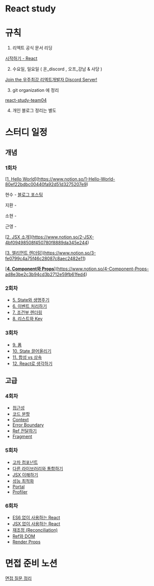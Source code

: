 # React study

# 규칙

1) 리엑트 공식 문서 리딩

[시작하기 - React](https://ko.reactjs.org/docs/getting-started.html)

2) 수요일, 일요일 ( 온_discord , 오프_강남 & 사당 )

[Join the 우주최강 리엑트개발자 Discord Server!](https://discord.gg/dRQU8Kwr)

3) git organization 에 정리

[react-study-team04](https://github.com/react-study-team04)

4) 개인 블로그 정리는 별도

# 스터디 일정

## 개념

### 1회차

[[1. Hello World](https://ko.reactjs.org/docs/hello-world.html)](https://www.notion.so/1-Hello-World-80ef22bdbc00440fa92d51d3275207e9)

현수 - [블로그 포스팅](https://fe-hyunsu.github.io/react-study-01)

지환 - 

소현 - 

근영 -

[[2. JSX 소개](https://ko.reactjs.org/docs/introducing-jsx.html)](https://www.notion.so/2-JSX-4bf09498508f450780f8889da345e244)

[[3. 엘리먼트 렌더링](https://ko.reactjs.org/docs/rendering-elements.html)](https://www.notion.so/3-fe0799c4a75f46c28087c8aec2482e11)

[**[4. Component와 Props](https://www.notion.so/21e245bc0abb4c69bff4b5dec3218758)**](https://www.notion.so/4-Component-Props-ad8e3be2c3b94cd3b2712e59fb61fed4)

### 2회차

- [5. State와 생명주기](https://ko.reactjs.org/docs/state-and-lifecycle.html)
- [6. 이벤트 처리하기](https://ko.reactjs.org/docs/handling-events.html)
- [7. 조건부 렌더링](https://ko.reactjs.org/docs/conditional-rendering.html)
- [8. 리스트와 Key](https://ko.reactjs.org/docs/lists-and-keys.html)

### 3회차

- [9. 폼](https://ko.reactjs.org/docs/forms.html)
- [10. State 끌어올리기](https://ko.reactjs.org/docs/lifting-state-up.html)
- [11. 합성 vs 상속](https://ko.reactjs.org/docs/composition-vs-inheritance.html)
- [12. React로 생각하기](https://ko.reactjs.org/docs/thinking-in-react.html)

## 고급

### 4회차

- [접근성](https://ko.reactjs.org/docs/accessibility.html)
- [코드 분할](https://ko.reactjs.org/docs/code-splitting.html)
- [Context](https://ko.reactjs.org/docs/context.html)
- [Error Boundary](https://www.notion.so/21e245bc0abb4c69bff4b5dec3218758)
- [Ref 전달하기](https://ko.reactjs.org/docs/forwarding-refs.html)
- [Fragment](https://ko.reactjs.org/docs/fragments.html)

### 5회차

- [고차 컴포넌트](https://ko.reactjs.org/docs/higher-order-components.html)
- [다른 라이브러리와 통합하기](https://ko.reactjs.org/docs/integrating-with-other-libraries.html)
- [JSX 이해하기](https://ko.reactjs.org/docs/jsx-in-depth.html)
- [성능 최적화](https://ko.reactjs.org/docs/optimizing-performance.html)
- [Portal](https://ko.reactjs.org/docs/portals.html)
- [Profiler](https://ko.reactjs.org/docs/profiler.html)

### 6회차

- [ES6 없이 사용하는 React](https://ko.reactjs.org/docs/react-without-es6.html)
- [JSX 없이 사용하는 React](https://ko.reactjs.org/docs/react-without-jsx.html)
- [재조정 (Reconciliation)](https://ko.reactjs.org/docs/reconciliation.html)
- [Ref와 DOM](https://ko.reactjs.org/docs/refs-and-the-dom.html)
- [Render Props](https://ko.reactjs.org/docs/render-props.html)

# 면접 준비 노션

[면접 질문 정리](https://www.notion.so/c90d57a0243f453cb27d02aa3c58a798)

